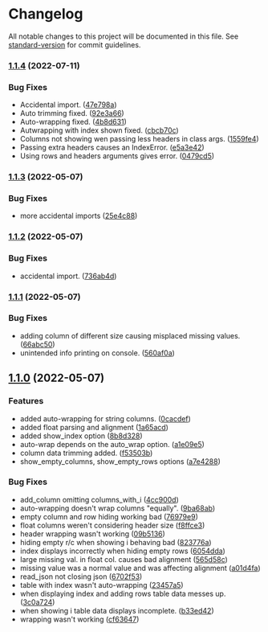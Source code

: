 # Changelog

All notable changes to this project will be documented in this file. See [standard-version](https://github.com/conventional-changelog/standard-version) for commit guidelines.

### [1.1.4](https://github.com/Kyostenas/prettyTables/compare/v1.1.3...v1.1.4) (2022-07-11)


### Bug Fixes

* Accidental import. ([47e798a](https://github.com/Kyostenas/prettyTables/commit/47e798a9019b918b47ace50d5fe5683864e5e886))
* Auto trimming fixed. ([92e3a66](https://github.com/Kyostenas/prettyTables/commit/92e3a668fb931da0225b375d03c72f2ce9e357d0))
* Auto-wrapping fixed. ([4b8d631](https://github.com/Kyostenas/prettyTables/commit/4b8d631dc9f7dbe65053e25b854dc61c7d6fbb64))
* Autwrapping with index shown fixed. ([cbcb70c](https://github.com/Kyostenas/prettyTables/commit/cbcb70c8a08c5572553a3b46cad822cc316d5025))
* Columns not showing wen passing less headers in class args. ([1559fe4](https://github.com/Kyostenas/prettyTables/commit/1559fe41f347130e44f07c67cdd464ca23f0cf68))
* Passing extra headers causes an IndexError. ([e5a3e42](https://github.com/Kyostenas/prettyTables/commit/e5a3e427cf226d6eb4e58fb658d5068be1700edd))
* Using rows and headers arguments gives error. ([0479cd5](https://github.com/Kyostenas/prettyTables/commit/0479cd569396db5a08c9b51be7816b53e0e0f8f9))

### [1.1.3](https://github.com/Kyostenas/prettyTables/compare/v1.1.2...v1.1.3) (2022-05-07)


### Bug Fixes

* more accidental imports ([25e4c88](https://github.com/Kyostenas/prettyTables/commit/25e4c88e0feab8f154547ae159d0d7d8fff0750b))

### [1.1.2](https://github.com/Kyostenas/prettyTables/compare/v1.1.1...v1.1.2) (2022-05-07)


### Bug Fixes

* accidental import. ([736ab4d](https://github.com/Kyostenas/prettyTables/commit/736ab4dc281cb766f9726512e3505a5bb17fc0cc))

### [1.1.1](https://github.com/Kyostenas/prettyTables/compare/v1.1.0...v1.1.1) (2022-05-07)


### Bug Fixes

* adding column of different size causing misplaced missing values. ([66abc50](https://github.com/Kyostenas/prettyTables/commit/66abc5082488c734ffd9329be09f9dc6ea86683b))
* unintended info printing on console. ([560af0a](https://github.com/Kyostenas/prettyTables/commit/560af0aa8016ab71ad11f9f7ce29375543c192a9))

## [1.1.0](https://github.com/Kyostenas/prettyTables/compare/v1.0.0...v1.1.0) (2022-05-07)


### Features

* added auto-wrapping for string columns. ([0cacdef](https://github.com/Kyostenas/prettyTables/commit/0cacdef34c738d0d611440ab393f474f37858ae3))
* added float parsing and alignment ([1a65acd](https://github.com/Kyostenas/prettyTables/commit/1a65acd7a3fc7deb7331de4bed20a9d276d1a87d))
* added show_index option ([8b8d328](https://github.com/Kyostenas/prettyTables/commit/8b8d328af591a7d0edd288d80af029837f300f81))
* auto-wrap depends on the auto_wrap option. ([a1e09e5](https://github.com/Kyostenas/prettyTables/commit/a1e09e50ec913343b5b48b679cf08128ba74a383))
* column data trimming added. ([f53503b](https://github.com/Kyostenas/prettyTables/commit/f53503bc0b1bf3bd342286ba5cb16354ab8ee4ab))
* show_empty_columns, show_empty_rows options ([a7e4288](https://github.com/Kyostenas/prettyTables/commit/a7e428845254d68368e9bce6a7fbb4a59fe4046f))


### Bug Fixes

* add_column omitting columns_with_i ([4cc900d](https://github.com/Kyostenas/prettyTables/commit/4cc900d25c494fbc2dcf4b58a7c7794c42d22b81))
* auto-wrapping doesn't wrap columns "equally". ([9ba68ab](https://github.com/Kyostenas/prettyTables/commit/9ba68aba7c8c7494c33682368921802bc5167436))
* empty column and row hiding working bad ([76979e9](https://github.com/Kyostenas/prettyTables/commit/76979e9b803491e6335cdcca8f7417f99abf8542))
* float columns weren't considering header size ([f8ffce3](https://github.com/Kyostenas/prettyTables/commit/f8ffce38a2b97d409ca7ba37677280d8ff329c68))
* header wrapping wasn't working ([09b5136](https://github.com/Kyostenas/prettyTables/commit/09b513653f89dc61331301c2be5b1506366d0fdc))
* hiding empty r/c when showing i behaving bad ([823776a](https://github.com/Kyostenas/prettyTables/commit/823776ae5b1ca9b9210a8cd8337847a79fd5625f))
* index displays incorrectly when hiding empty rows ([6054dda](https://github.com/Kyostenas/prettyTables/commit/6054ddae743df58907802c1467f8993d937c7df7))
* large missing val. in float col. causes bad alignment ([565d58c](https://github.com/Kyostenas/prettyTables/commit/565d58c9db550d63d634c1f49c972a7c8beb7b8f))
* missing value was a normal value and was affecting alignment ([a01d4fa](https://github.com/Kyostenas/prettyTables/commit/a01d4fa1b7dcc03f3ba78f31b9984ba7a7f4d334))
* read_json not closing json ([6702f53](https://github.com/Kyostenas/prettyTables/commit/6702f5330f11d1f2a70b811e68f9a26447a065f6))
* table with index wasn't auto-wrapping ([23457a5](https://github.com/Kyostenas/prettyTables/commit/23457a542733a40931f875db76f2a62939ffa93e))
* when displaying index and adding rows table data messes up. ([3c0a724](https://github.com/Kyostenas/prettyTables/commit/3c0a7245dd09597ac46028bf31a03d37014c0ccc))
* when showing i table data displays incomplete. ([b33ed42](https://github.com/Kyostenas/prettyTables/commit/b33ed42d064b1875e70357dedc1b2005ba396379))
* wrapping wasn't working ([cf63647](https://github.com/Kyostenas/prettyTables/commit/cf63647a741dec0867cb702d75d16c3b0301d3e1))
